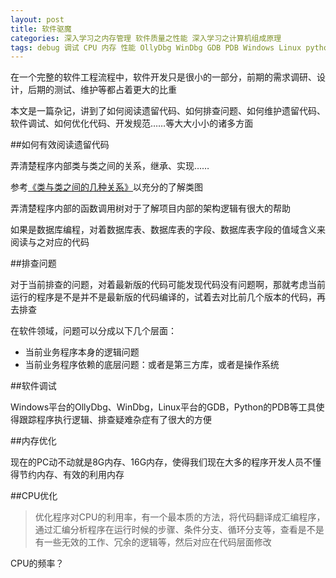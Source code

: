 ```yaml
---
layout: post
title: 软件驱魔
categories: 深入学习之内存管理 软件质量之性能 深入学习之计算机组成原理
tags: debug 调试 CPU 内存 性能 OllyDbg WinDbg GDB PDB Windows Linux python UML 面向对象 类图 函数调用树 版本控制
---
```


在一个完整的软件工程流程中，软件开发只是很小的一部分，前期的需求调研、设计，后期的测试、维护等都占着更大的比重

本文是一篇杂记，讲到了如何阅读遗留代码、如何排查问题、如何维护遗留代码、软件调试、如何优化代码、开发规范……等大大小小的诸多方面

##如何有效阅读遗留代码

弄清楚程序内部类与类之间的关系，继承、实现……

参考[《类与类之间的几种关系》](http://www.cnblogs.com/liuling/archive/2013/05/03/classrelation.html)以充分的了解类图

弄清楚程序内部的函数调用树对于了解项目内部的架构逻辑有很大的帮助

如果是数据库编程，对着数据库表、数据库表的字段、数据库表字段的值域含义来阅读与之对应的代码

##排查问题

对于当前排查的问题，对着最新版的代码可能发现代码没有问题啊，那就考虑当前运行的程序是不是并不是最新版的代码编译的，试着去对比前几个版本的代码，再去排查

在软件领域，问题可以分成以下几个层面：

* 当前业务程序本身的逻辑问题
* 当前业务程序依赖的底层问题：或者是第三方库，或者是操作系统

##软件调试

Windows平台的OllyDbg、WinDbg，Linux平台的GDB，Python的PDB等工具使得跟踪程序执行逻辑、排查疑难杂症有了很大的方便

##内存优化

现在的PC动不动就是8G内存、16G内存，使得我们现在大多的程序开发人员不懂得节约内存、有效的利用内存

##CPU优化

>优化程序对CPU的利用率，有一个最本质的方法，将代码翻译成汇编程序，通过汇编分析程序在运行时候的步骤、条件分支、循环分支等，查看是不是有一些无效的工作、冗余的逻辑等，然后对应在代码层面修改

CPU的频率？
